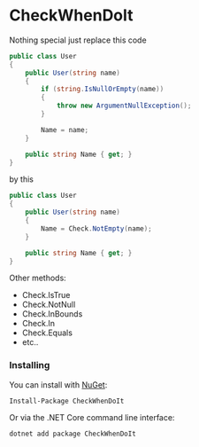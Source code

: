 # CheckWhenDoIt

Nothing special just replace this code

```csharp
public class User
{
    public User(string name)
    {
        if (string.IsNullOrEmpty(name))
        {
            throw new ArgumentNullException();
        }

        Name = name;
    }

    public string Name { get; }
}
```

by this


```csharp
public class User
{
    public User(string name)
    {
        Name = Check.NotEmpty(name);
    }

    public string Name { get; }
}
```

Other methods:
* Check.IsTrue
* Check.NotNull
* Check.InBounds
* Check.In
* Check.Equals
* etc..

### Installing

You can install with [NuGet](https://www.nuget.org/packages/CheckWhenDoIt):

    Install-Package CheckWhenDoIt
    
Or via the .NET Core command line interface:

    dotnet add package CheckWhenDoIt
